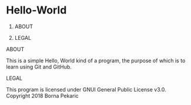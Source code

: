 # Hello-World

1. ABOUT

2. LEGAL

ABOUT

This is a simple Hello, World kind of a program, the purpose of which is to learn using Git and GitHub.

LEGAL

This program is licensed under GNUI General Public License v3.0.
Copyright 2018 Borna Pekaric
